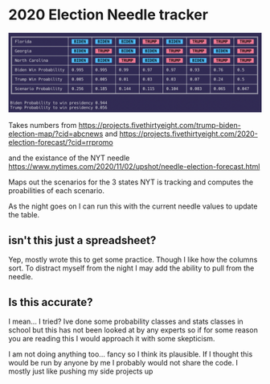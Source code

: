 # 2020 Election Needle tracker

![Screenshot](./example.png)

Takes numbers from
https://projects.fivethirtyeight.com/trump-biden-election-map/?cid=abcnews
and
https://projects.fivethirtyeight.com/2020-election-forecast/?cid=rrpromo

and the existance of the NYT needle
https://www.nytimes.com/2020/11/02/upshot/needle-election-forecast.html

Maps out the scenarios for the 3 states NYT is tracking and computes the proabilities of each scenario.

As the night goes on I can run this with the current needle values to update the table.

## isn't this just a spreadsheet?

Yep, mostly wrote this to get some practice. Though I like how the columns sort. To distract myself from the night I may add the ability to pull from the needle.

## Is this accurate?

I mean... I tried? Ive done some probability classes and stats classes in school but this has not been looked at by any experts so if for some reason you are reading this I would approach it with some skepticism.

I am not doing anything too... fancy so I think its plausible. If I thought this would be run by anyone by me I probably would not share the code. I mostly just like pushing my side projects up
